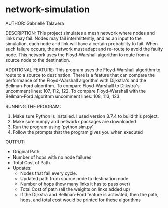 # network-simulation

AUTHOR:
Gabrielle Talavera

DESCRIPTION: This project simulates a mesh network where nodes and links may fail. Nodes may fail intermittently,
and as an input to the simulation, each node and link will have a certain probability to fail. When such failure
occurs, the network must adapt and re-route to avoid the faulty node. This network uses the Floyd-Warshall algorithm 
to route from a source node to the destination.

ADDITIONAL FEATURE: This program uses the Floyd-Warshall algorithm to route to a source to destination. There is a 
feature that can compare the performance of the Floyd-Warshall algorithm with Dijkstra's and the Bellman-Ford algorithm. 
To compare Floyd-Warshall to Dijkstra's uncomment lines: 107, 112, 122. To compare Floyd-Warshall with the Bellman-Ford algorithm
uncomment lines: 108, 113, 123.

RUNNING THE PROGRAM:
1. Make sure Python is installed. I used version 3.7.4 to build this project.
2. Make sure numpy and networkx packages are downloaded
3. Run the program using 'python sim.py'
4. Follow the prompts that the program gives you when executed

OUTPUT:
- Original Path
- Number of hops with no node failures
- Total Cost of Path
- Updates:
	- Nodes that fail every cycle.
	- Updated path from source node to destination node
	- Number of hops (how many links it has to pass over)
	- Total Cost of path (all the weights on links added up)
	- If the Dijkstra and Bellman-Ford feature is activated, then the
  	  path, hops, and total cost would be printed for these algorithms
